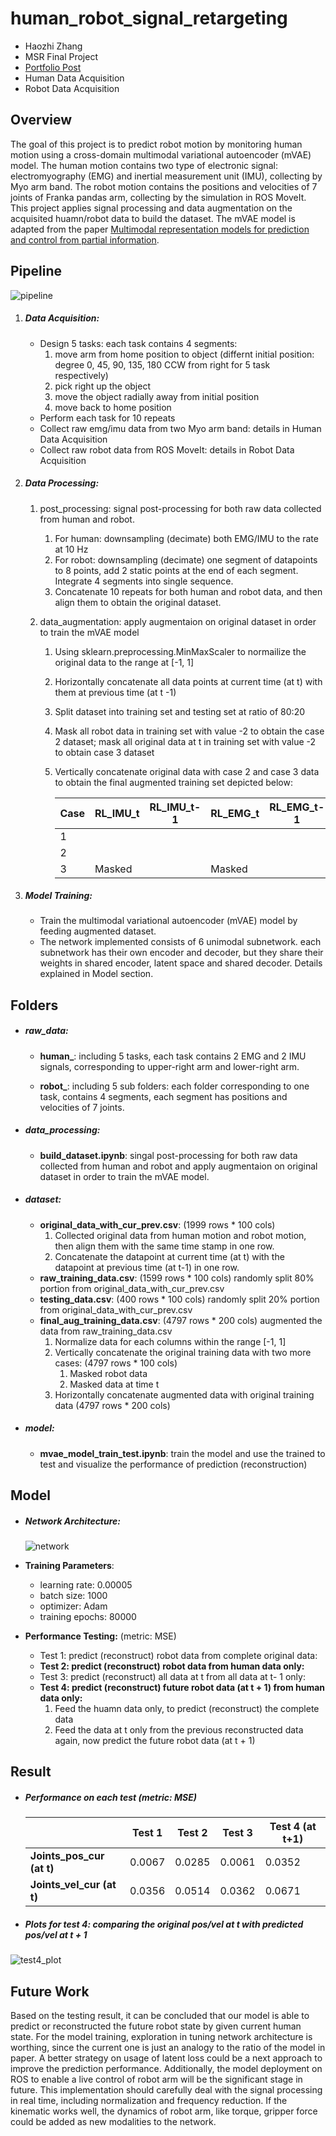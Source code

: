 # human_robot_signal_retargeting

* Haozhi Zhang
* MSR Final Project  
* [Portfolio Post](https://aonai.github.io/linked_posts/myo_robot_arm.html)
* Human Data Acquisition
* Robot Data Acquisition

## Overview

The goal of this project is to predict robot motion by monitoring human motion using a cross-domain multimodal variational autoencoder (mVAE) model. The human motion contains two type of electronic signal: electromyography (EMG) and inertial measurement unit (IMU), collecting by Myo arm band. The robot motion contains the positions and velocities of 7 joints of Franka pandas arm, collecting by the simulation in ROS MoveIt. This project applies signal processing and data augmentation on the acquisited huamn/robot data to build the dataset. The mVAE model is adapted from the paper [Multimodal representation models for prediction and control from partial information](https://www.sciencedirect.com/science/article/pii/S0921889019301575).

## Pipeline

![pipeline](source/pipeline.png)

1. ##### Data Acquisition:

   - Design 5 tasks: each task contains 4 segments:	
     1. move arm from home position to object (differnt initial position: degree 0, 45, 90, 135, 180 CCW from right for 5 task respectively)
     2. pick right up the object
     3. move the object radially away from initial position 
     4. move back to home position 
   - Perform each task for 10 repeats
   - Collect raw emg/imu data from two Myo arm band: details in Human Data Acquisition
   - Collect raw robot data from ROS MoveIt: details in Robot Data Acquisition

2. ##### Data Processing:

   1. post_processing: signal post-processing for both raw data collected from human and robot. 

      1. For human: downsampling (decimate) both EMG/IMU to the rate at 10 Hz
      2. For robot: downsampling (decimate) one segment of datapoints to 8 points, add 2 static points at the end of each segment. Integrate 4 segments into single sequence. 
      3. Concatenate 10 repeats for both human and robot data, and then align them to obtain the original dataset.

   2. data_augmentation: apply augmentaion on original dataset in order to train the mVAE model

      1. Using sklearn.preprocessing.MinMaxScaler to normailize the original data to the range at [-1, 1]

      2. Horizontally concatenate all data points at current time (at t) with them at previous time (at t -1)

      3. Split dataset into training set and testing set at ratio of 80:20

      4. Mask all robot data in training set with value -2 to obtain the case 2 dataset; mask all original data at t in training set with value -2  to obtain case 3 dataset

      5. Vertically concatenate original data with case 2 and case 3 data to obtain the final augmented training set depicted below:

         | Case | RL_IMU_t | RL_IMU_t-1 | RL_EMG_t | RL_EMG_t-1 | RU_IMU_t | RU_IMU_t-1 | RU_EMG_t | RU_EMG_t-1 | Pos_t  | Pos_t-1 | Vel_t  | Vel_t-1 |
         | ---- | -------- | ---------- | -------- | ---------- | -------- | ---------- | -------- | ---------- | ------ | ------- | ------ | ------- |
         | 1    |          |            |          |            |          |            |          |            |        |         |        |         |
         | 2    |          |            |          |            |          |            |          |            | Masked | Masked  | Masked | Masked  |
         | 3    | Masked   |            | Masked   |            | Masked   |            | Masked   |            | Masked |         | Masked |         |

         

3. ##### Model Training:

   - Train the multimodal variational autoencoder (mVAE) model by feeding augmented dataset.
   - The network implemented consists of 6 unimodal subnetwork. each subnetwork has their own encoder and decoder, but they share their weights in shared encoder, latent space and shared decoder. Details explained in Model section. 

## Folders

- ##### raw_data:

   - **human_**: including 5 tasks, each task contains 2 EMG and 2 IMU signals, corresponding to upper-right arm and lower-right arm.

   - **robot_**: including 5 sub folders: each folder corresponding to one task, contains 4 segments, each segment has positions and  velocities of 7 joints.

- ##### data_processing: 

   - **build_dataset.ipynb**: singal post-processing for both raw data collected from human and robot and apply augmentaion on original dataset in order to train the mVAE model.

- ##### dataset:

   - **original_data_with_cur_prev.csv**: (1999 rows * 100 cols)
      1. Collected original data from human motion and robot motion, then align them with the same time stamp in one row. 
      2. Concatenate the datapoint at current time (at t) with the datapoint at previous time (at t-1) in one row. 
   - **raw_training_data.csv**: (1599 rows * 100 cols) randomly split 80% portion from original_data_with_cur_prev.csv
   - **testing_data.csv**: (400 rows * 100 cols) randomly split 20% portion from original_data_with_cur_prev.csv
   - **final_aug_training_data.csv**: (4797 rows * 200 cols) augmented the data from raw_training_data.csv
      1. Normalize data for each columns within the range [-1, 1]
      2. Vertically concatenate the original training data with two more cases: (4797 rows * 100 cols)
         1. Masked robot data
         2. Masked data at time t
      3. Horizontally concatenate augmented  data with original training data (4797 rows * 200 cols)

- ##### model:

   - **mvae_model_train_test.ipynb**: train the model and use the trained to test and visualize the performance of prediction (reconstruction)

## Model

- ##### Network Architecture:

  ![network](source/network.png)

- **Training Parameters**:
  - learning rate: 0.00005
  - batch size: 1000
  - optimizer: Adam
  - training epochs: 80000
- **Performance Testing:** (metric: MSE)
  - Test 1: predict (reconstruct) robot data from complete original data: 
  - **Test 2: predict (reconstruct) robot data from human data only:**
  - Test 3: predict (reconstruct) all data at t from all data at t- 1 only:
  - **Test 4:  predict (reconstruct) future robot data (at t + 1) from human data only:** 
    1. Feed the huamn data only, to predict (reconstruct) the complete data
    2. Feed  the data at t only from the previous reconstructed data again, now predict the future robot data (at t + 1)

## Result

- ##### Performance on each test (metric: MSE)

  |                           | Test 1 | Test 2 | Test 3 | Test 4 (at t+1) |
  | ------------------------- | ------ | ------ | ------ | --------------- |
  | **Joints_pos_cur (at t)** | 0.0067 | 0.0285 | 0.0061 | 0.0352          |
  | **Joints_vel_cur (at t)** | 0.0356 | 0.0514 | 0.0362 | 0.0671          |

- ##### Plots for test 4: comparing the original pos/vel at t with predicted pos/vel at t + 1

![test4_plot](source/test4_plot.png)	

## Future Work

Based on the testing result, it can be concluded that our model is able to predict or reconstructed the future robot state by given current human state. For the model training, exploration in tuning network architecture is worthing, since the current one is just an analogy to the ratio of the model in paper. A better strategy on usage of latent loss could be a next approach to improve the prediction performance. Additionally, the model deployment on ROS to enable a live control of robot arm will be the significant stage in future. This implementation should carefully deal with the signal processing in real time, including normalization and frequency reduction. If the kinematic works well, the dynamics of robot arm, like torque, gripper force could be added as new modalities to the network. 